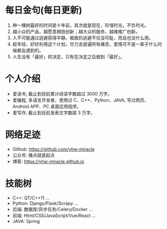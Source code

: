 # 每日金句(每日更新)
1. 种一棵树最好的时间是十年前，其次就是现在，珍惜时光，不负时光。
2. 越小众的产品，越愿意拥抱创新；越大众的服务，越难推广创新。
3. 人不可能通过逃避获得平静。极致的逃避不仅没可耻，而且也没什么用。
4. 趁年轻，好好利用这个计划，尽力去尝遍所有痛苦，爱情可不是一辈子什么时候都会遇到的。
5. 人生没有「最好」的决定，只有在决定之后做到「最好」。

# 个人介绍
* 爱读书, 截止到目前累计阅读字数超过 3000 万字。
* 爱编程, 多语言开发者，使用过 C、C++、Python、JAVA, 写过网页、Android APP、PC 桌面应用程序。
* 爱写作, 截止到目前发表文字数超 3 万字。

# 网络足迹
* Github: https://github.com/yhw-miracle
* 公众号: 痛点就是起点
* 博客: https://yhw-miracle.github.io

# 技能树
* C++: QT/C++11 ...
* Python: Django/Flask/Scrapy ...
* 后端: 数据库/异步任务/Celery/Docker ...
* 前端: Html/CSS/JavaScript/Vue/React ...
* JAVA: Spring

